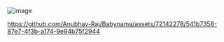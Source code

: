 
![image](https://github.com/Anubhav-Raj/Babynama/assets/72142278/ff54d095-fcfe-411b-ac63-38bfb95895f8)

 


https://github.com/Anubhav-Raj/Babynama/assets/72142278/541b7358-87e7-4f3b-a174-9e94b75f2944

